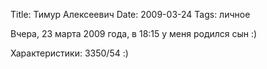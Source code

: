 Title: Тимур Алексеевич
Date: 2009-03-24
Tags: личное

<div class="text"><p>Вчера, 23 марта 2009 года, в 18:15 у меня родился сын :)</p>
<p>Характеристики: 3350/54 :)</p></div>